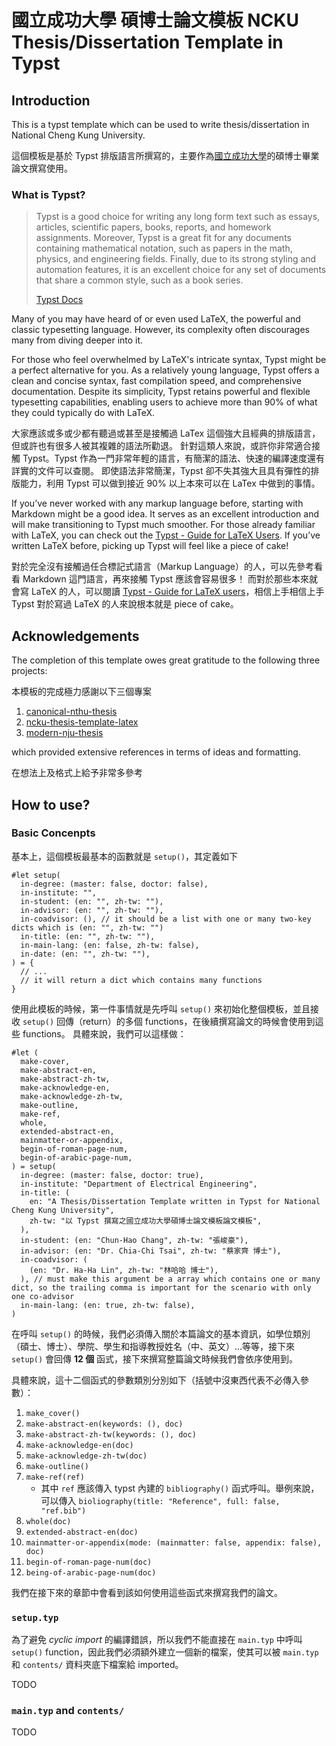 # 國立成功大學 碩博士論文模板 NCKU Thesis/Dissertation Template in Typst

## Introduction

This is a typst template which can be used to write thesis/dissertation in National Cheng Kung University.

這個模板是基於 Typst 排版語言所撰寫的，主要作為[國立成功大學](https://www.ncku.edu.tw/)的碩博士畢業論文撰寫使用。

### What is Typst?

> Typst is a good choice for writing any long form text such as essays, articles, scientific papers, books, reports, and homework assignments.
> Moreover, Typst is a great fit for any documents containing mathematical notation, such as papers in the math, physics, and engineering fields.
> Finally, due to its strong styling and automation features, it is an excellent choice for any set of documents that share a common style, such as a book series.
>
> [Typst Docs](https://typst.app/docs/tutorial/)

Many of you may have heard of or even used LaTeX, the powerful and classic typesetting language. However, its complexity often discourages many from diving deeper into it.

For those who feel overwhelmed by LaTeX's intricate syntax, Typst might be a perfect alternative for you.
As a relatively young language, Typst offers a clean and concise syntax, fast compilation speed, and comprehensive documentation.
Despite its simplicity, Typst retains powerful and flexible typesetting capabilities, enabling users to achieve more than 90% of what they could typically do with LaTeX.

大家應該或多或少都有聽過或甚至是接觸過 LaTex 這個強大且經典的排版語言，但或許也有很多人被其複雜的語法所勸退。
針對這類人來說，或許你非常適合接觸 Typst。Typst 作為一門非常年輕的語言，有簡潔的語法、快速的編譯速度還有詳實的文件可以查閱。
即使語法非常簡潔，Typst 卻不失其強大且具有彈性的排版能力，利用 Typst 可以做到接近 90% 以上本來可以在 LaTex 中做到的事情。

If you’ve never worked with any markup language before, starting with Markdown might be a good idea.
It serves as an excellent introduction and will make transitioning to Typst much smoother.
For those already familiar with LaTeX, you can check out the [Typst - Guide for LaTeX Users](https://typst.app/docs/guides/guide-for-latex-users/).
If you’ve written LaTeX before, picking up Typst will feel like a piece of cake!

對於完全沒有接觸過任合標記式語言（Markup Language）的人，可以先參考看看 Markdown 這門語言，再來接觸 Typst 應該會容易很多！
而對於那些本來就會寫 LaTeX 的人，可以閱讀 [Typst - Guide for LaTeX users](https://typst.app/docs/guides/guide-for-latex-users/)，相信上手相信上手 Typst 對於寫過 LaTeX 的人來說根本就是 piece of cake。

## Acknowledgements

The completion of this template owes great gratitude to the following three projects:

本模板的完成極力感謝以下三個專案

1. [canonical-nthu-thesis](https://github.com/kotatsuyaki/canonical-nthu-thesis)
2. [ncku-thesis-template-latex](https://github.com/wengan-li/ncku-thesis-template-latex)
3. [modern-nju-thesis](https://github.com/nju-lug/modern-nju-thesis)

which provided extensive references in terms of ideas and formatting.

在想法上及格式上給予非常多參考

## How to use?

### Basic Concenpts

基本上，這個模板最基本的函數就是 `setup()`，其定義如下

```typst
#let setup(
  in-degree: (master: false, doctor: false),
  in-institute: "",
  in-student: (en: "", zh-tw: ""),
  in-advisor: (en: "", zh-tw: ""),
  in-coadvisor: (), // it should be a list with one or many two-key dicts which is (en: "", zh-tw: "")
  in-title: (en: "", zh-tw: ""),
  in-main-lang: (en: false, zh-tw: false),
  in-date: (en: "", zh-tw: ""),
) = {
  // ...
  // it will return a dict which contains many functions
}
```

使用此模板的時候，第一件事情就是先呼叫 `setup()` 來初始化整個模板，並且接收 `setup()` 回傳（return）的多個 functions，在後續撰寫論文的時候會使用到這些 functions。
具體來說，我們可以這樣做：

```typst
#let (
  make-cover,
  make-abstract-en,
  make-abstract-zh-tw,
  make-acknowledge-en,
  make-acknowledge-zh-tw,
  make-outline,
  make-ref,
  whole,
  extended-abstract-en,
  mainmatter-or-appendix,
  begin-of-roman-page-num,
  begin-of-arabic-page-num,
) = setup(
  in-degree: (master: false, doctor: true),
  in-institute: "Department of Electrical Engineering",
  in-title: (
    en: "A Thesis/Dissertation Template written in Typst for National Cheng Kung University",
    zh-tw: "以 Typst 撰寫之國立成功大學碩博士論文模板論文模板",
  ),
  in-student: (en: "Chun-Hao Chang", zh-tw: "張峻豪"),
  in-advisor: (en: "Dr. Chia-Chi Tsai", zh-tw: "蔡家齊 博士"),
  in-coadvisor: (
    (en: "Dr. Ha-Ha Lin", zh-tw: "林哈哈 博士"),
  ), // must make this argument be a array which contains one or many dict, so the trailing comma is important for the scenario with only one co-advisor
  in-main-lang: (en: true, zh-tw: false),
)
```

在呼叫 `setup()` 的時候，我們必須傳入關於本篇論文的基本資訊，如學位類別（碩士、博士）、學院、學生和指導教授姓名（中、英文）...等等，接下來 `setup()` 會回傳 **12 個** 函式，接下來撰寫整篇論文時候我們會依序使用到。

具體來說，這十二個函式的參數類別分別如下（括號中沒東西代表不必傳入參數）：

1. `make_cover()`
2. `make-abstract-en(keywords: (), doc)`
3. `make-abstract-zh-tw(keywords: (), doc)`
4. `make-acknowledge-en(doc)`
5. `make-acknowledge-zh-tw(doc)`
6. `make-outline()`
7. `make-ref(ref)`
    - 其中 `ref` 應該傳入 typst 內建的 `bibliography()` 函式呼叫。舉例來說，可以傳入 `bioliography(title: "Reference", full: false, "ref.bib")`
8. `whole(doc)`
9. `extended-abstract-en(doc)`
10. `mainmatter-or-appendix(mode: (mainmatter: false, appendix: false), doc)`
11. `begin-of-roman-page-num(doc)`
12. `being-of-arabic-page-num(doc)`

我們在接下來的章節中會看到該如何使用這些函式來撰寫我們的論文。

### `setup.typ`

為了避免 _cyclic import_ 的編譯錯誤，所以我們不能直接在 `main.typ` 中呼叫 `setup()` function，因此我們必須額外建立一個新的檔案，使其可以被 `main.typ` 和 `contents/` 資料夾底下檔案給 imported。

TODO

### `main.typ` and `contents/`

TODO

